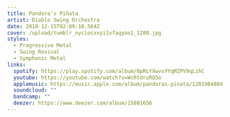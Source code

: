 ```yaml
---
title: Pandora’s Piñata
artist: Diablo Swing Orchestra
date: 2018-12-15T02:09:10.564Z
cover: /upload/tumblr_oyciocxvyi1vfaqyoo1_1280.jpg
styles:
  - Progressive Metal
  - Swing Revival
  - Symphonic Metal
links:
  spotify: https://play.spotify.com/album/0pRLYXwvvYYqMZPV9qLihC
  youtube: https://youtube.com/watch?v=WcRtdrsRQ5o
  applemusic: https://music.apple.com/album/pandoras-pinata/1201984804
  soundcloud: ""
  bandcamp: ""
  deezer: https://www.deezer.com/album/15801656
---
```

